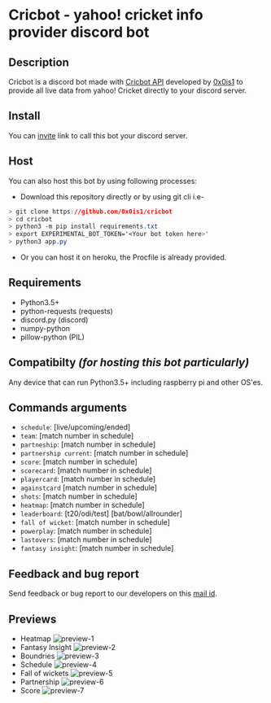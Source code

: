 # Cricbot - yahoo! cricket info provider discord bot

## Description
Cricbot is a discord bot made with [Cricbot API](https://github.com/0x0is1/cricbot-api) developed by [0x0is1](https://github.com/0x0is1) to provide all live data from yahoo! Cricket directly to your discord server.

## Install
You can [invite](https://discord.com/oauth2/authorize?client_id=830809161599025202&permissions=10304&scope=bot) link to call this bot your discord server.

## Host
You can also host this bot by using following processes:

* Download this repository directly or by using git cli i.e-

```css
> git clone https://github.com/0x0is1/cricbot
> cd cricbot
> python3 -m pip install requirements.txt
> export EXPERIMENTAL_BOT_TOKEN='<Your bot token here>'
> python3 app.py
```
* Or you can host it on heroku, the Procfile is already provided.

## Requirements
* Python3.5+
* python-requests (requests)
* discord.py (discord)
* numpy-python
* pillow-python (PIL)

## Compatibilty _(for hosting this bot particularly)_

Any device that can run Python3.5+ including raspberry pi and other OS'es.

## Commands arguments
* `schedule`: [live/upcoming/ended]
* `team`: [match number in schedule]
* `partneship`: [match number in schedule]
* `partnership current`: [match number in schedule]
* `score`: [match number in schedule]
* `scorecard`: [match number in schedule]
* `playercard`: [match number in schedule]
* `againstcard` [match number in schedule]
* `shots`: [match number in schedule]
* `heatmap`: [match number in schedule]
* `leaderboard`: [t20/odi/test] [bat/bowl/allrounder]
* `fall of wicket`: [match number in schedule]
* `powerplay`: [match number in schedule]
* `lastovers`: [match number in schedule]
* `fantasy insight`: [match number in schedule]
    
## Feedback and bug report

Send feedback or bug report to our developers on this [mail id](0x0is1@protonmail.com).

## Previews
* Heatmap
![preview-1](https://raw.githubusercontent.com/0x0is1/inproject-asset-container/master/20210713_180028.png)
* Fantasy Insight
![preview-2](https://raw.githubusercontent.com/0x0is1/inproject-asset-container/master/20210713_175941.png)
* Boundries
![preview-3](https://raw.githubusercontent.com/0x0is1/inproject-asset-container/master/20210713_180045.png)
* Schedule
![preview-4](https://raw.githubusercontent.com/0x0is1/inproject-asset-container/master/20210713_180100.png)
* Fall of wickets
![preview-5](https://raw.githubusercontent.com/0x0is1/inproject-asset-container/master/20210713_180117.png)
* Partnership
![preview-6](https://raw.githubusercontent.com/0x0is1/inproject-asset-container/master/20210713_180133.png)
* Score
![preview-7](https://raw.githubusercontent.com/0x0is1/inproject-asset-container/master/20210713_180152.png)


